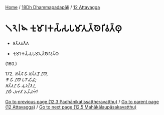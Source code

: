 
[Home](/) / [18Dh Dhammapadapāḷi](...md) / [12 Attavagga](../18Dh/12.md)

# 𑁧𑁨𑁇𑁪 𑀓𑀼𑀫𑀸𑀭𑀓𑀲𑁆𑀲𑀧𑀫𑀸𑀢𑀼𑀢𑁆𑀣𑁂𑀭𑀺𑀯𑀢𑁆𑀣𑀼

* 𑀅𑀢𑁆𑀢𑀯𑀕𑁆𑀕

* 𑀓𑀼𑀫𑀸𑀭𑀓𑀲𑁆𑀲𑀧𑀫𑀸𑀢𑀼𑀢𑁆𑀣𑁂𑀭𑀺𑀯𑀢𑁆𑀣𑀼

(160.)

172\. _𑀅𑀢𑁆𑀢𑀸 𑀳𑀺 𑀅𑀢𑁆𑀢𑀦𑁄 𑀦𑀸𑀣𑁄,_  
_𑀓𑁄 𑀳𑀺 𑀦𑀸𑀣𑁄 𑀧𑀭𑁄 𑀲𑀺𑀬𑀸;_  
_𑀅𑀢𑁆𑀢𑀦𑀸 𑀳𑀺 𑀲𑀼𑀤𑀦𑁆𑀢𑁂𑀦,_  
_𑀦𑀸𑀣𑀁 𑀮𑀪𑀢𑀺 𑀤𑀼𑀮𑁆𑀮𑀪𑀁𑁇_  


[Go to previous page (12.3 Padhānikatissattheravatthu)](12.3.md) / [Go to parent page (12 Attavagga)](../18Dh/12.md) / [Go to next page (12.5 Mahākālaupāsakavatthu)](12.5.md)


